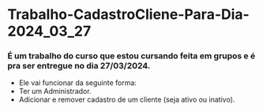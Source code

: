 # Trabalho-CadastroCliene-Para-Dia-2024_03_27

### É um trabalho do curso que estou cursando feita em grupos e é pra ser entregue no dia 27/03/2024. 

- Ele vai funcionar da seguinte forma:
- Ter um Administrador.
- Adicionar e remover cadastro de um cliente (seja ativo ou inativo).
